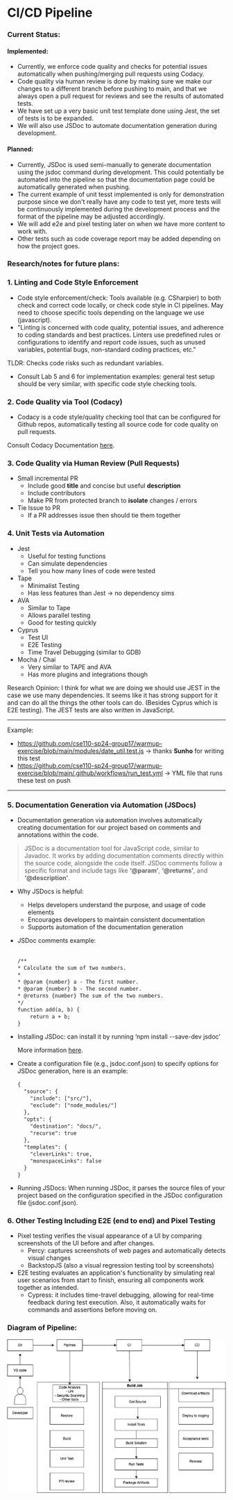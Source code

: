 # CI/CD Pipeline

### Current Status:
#### Implemented:
- Currently, we enforce code quality and checks for potential issues automatically when pushing/merging pull requests using Codacy.
- Code quality via human review is done by making sure we make our changes to a different branch before pushing to main, and that we always open a pull request for reviews and see the results of automated tests.
- We have set up a very basic unit test template done using Jest, the set of tests is to be expanded.
- We will also use JSDoc to automate documentation generation during development.
#### Planned:
- Currently, JSDoc is used semi-manually to generate documentation using the jsdoc command during development. This could potentially be automated into the pipeline so that the documentation page could be automatically generated when pushing.
- The current example of unit tesst implemented is only for demonstration purpose since we don't really have any code to test yet, more tests will be continuously implemented during the development process and the format of the pipeline may be adjusted accordingly.
- We will add e2e and pixel testing later on when we have more content to work with.
- Other tests such as code coverage report may be added depending on how the project goes.

### Research/notes for future plans:
### 1. Linting and Code Style Enforcement
- Code style enforcement/check: Tools available (e.g. CSharpier) to both check and correct code locally, or check code style in CI pipelines. May need to choose specific tools depending on the language we use (javascript).
- "Linting is concerned with code quality, potential issues, and adherence to coding standards and best practices. Linters use predefined rules or configurations to identify and report code issues, such as unused variables, potential bugs, non-standard coding practices, etc."
	
TLDR: Checks code risks such as redundant variables.
- Consult Lab 5 and 6 for implementation examples: general test setup should be very similar, with specific code style checking tools.

### 2. Code Quality via Tool (Codacy)
- Codacy is a code style/quality checking tool that can be configured for Github repos, automatically testing all source code for code quality on pull requests.

Consult Codacy Documentation [here]( https://docs.codacy.com/getting-started/integrating-codacy-with-your-git-workflow/#integrating-codacy-with-your-git-workflow).
### 3. Code Quality via Human Review (Pull Requests)
- Small incremental PR
    - Include good **title** and concise but useful **description**
    - Include contributors 
    - Make PR from protected branch to **isolate** changes / errors 
- Tie Issue to PR
    - If a PR addresses issue then should tie them together
### 4. Unit Tests via Automation
- Jest
    - Useful for testing functions 
    - Can simulate dependencies
    - Tell you how many lines of code were tested
- Tape
  - Minimalist Testing
  - Has less features than Jest -> no dependency sims
- AVA
    - Similar to Tape 
    - Allows parallel testing
    - Good for testing quickly 
- Cyprus 
    - Test UI
    - E2E Testing 
    - Time Travel Debugging (similar to GDB)
- Mocha / Chai
    - Very similar to TAPE and AVA
    - Has more plugins and integrations though
  
Research Opinion: I think for what we are doing we should use JEST in the case we use many dependencies. It seems like it has strong support for it and can do all the things the other tools can do. (Besides Cyprus which is E2E testing). The JEST tests are also written in JavaScript.

***

Example:

- https://github.com/cse110-sp24-group17/warmup-exercise/blob/main/modules/date_util.test.js -> thanks **Sunho** for writing this test 
- https://github.com/cse110-sp24-group17/warmup-exercise/blob/main/.github/workflows/run_test.yml -> YML file that runs these test on push

***

### 5. Documentation Generation via Automation (JSDocs)
- Documentation generation via automation involves automatically creating documentation for our project based on comments and annotations within the code.
> JSDoc is a documentation tool for JavaScript code, similar to Javadoc. It works by adding documentation comments directly within the source code, alongside the code itself. JSDoc comments follow a specific format and include tags like **‘@param’**, **‘@returns’**, and **‘@description’**.

- Why JSDocs is helpful:
  - Helps developers understand the purpose, and usage of code elements
  - Encourages developers to maintain consistent documentation
  - Supports automation of the documentation generation
- JSDoc comments example:
    ```

    /**
    * Calculate the sum of two numbers.
    * 
    * @param {number} a - The first number.
    * @param {number} b - The second number.
    * @returns {number} The sum of the two numbers.
    */
    function add(a, b) {
        return a + b;
    }

    ```
- Installing JSDoc: can install it by running ‘npm install --save-dev jsdoc’
  
    More information [here](https://jsdoc.app/).
- Create a configuration file (e.g., jsdoc.conf.json) to specify options for JSDoc generation, here is an example:
  ```
  {
    "source": {
      "include": ["src/"],  
      "exclude": ["node_modules/"]  
    },
    "opts": {
      "destination": "docs/", 
      "recurse": true 
    },
    "templates": {
      "cleverLinks": true,  
      "monospaceLinks": false 
    }
  }

  ```
- Running JSDocs: When running JSDoc, it parses the source files of your project based on the configuration specified in the JSDoc configuration file (jsdoc.conf.json).

### 6. Other Testing Including E2E (end to end) and Pixel Testing
- Pixel testing verifies the visual appearance of a UI by comparing screenshots of the UI before and after changes.
  - Percy: captures screenshots of web pages and automatically detects visual changes
  - BackstopJS (also a visual regression testing tool by screenshots)
- E2E testing evaluates an application's functionality by simulating real user scenarios from start to finish, ensuring all components work together as intended.
  - Cypress: it includes time-travel debugging, allowing for real-time feedback during test execution. Also, it automatically waits for commands and assertions before moving on.

### Diagram of Pipeline:


![](/admin/cipipeline/phase1.drawio.png)











